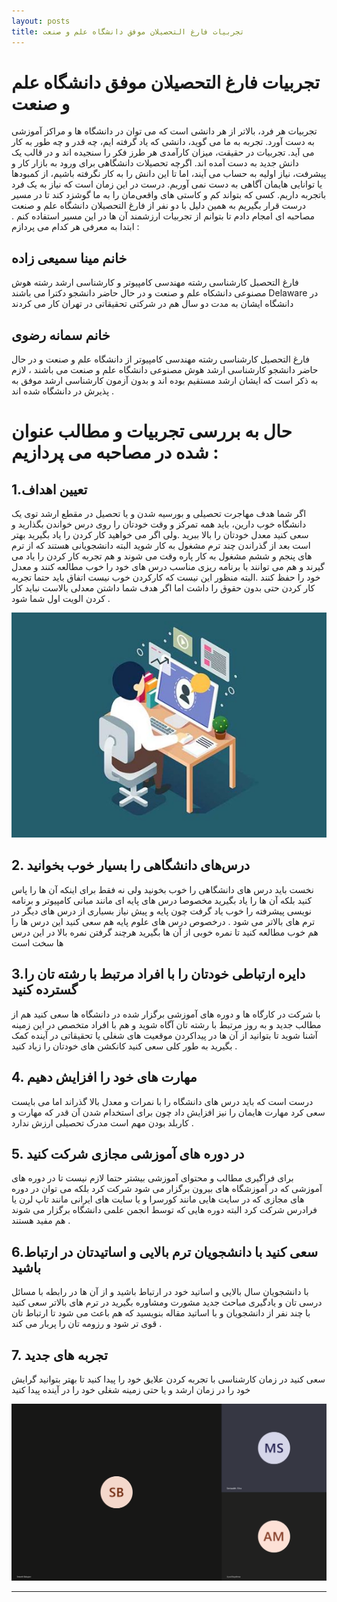 ```yaml
---
layout: posts
title: تجربیات فارغ التحصیلان موفق دانشگاه علم و صنعت 
---
```

#  تجربیات فارغ التحصیلان موفق دانشگاه علم و صنعت

تجربیات هر فرد، بالاتر از هر دانشی است که می توان در دانشگاه ها و مراکز آموزشی به دست آورد. تجربه به ما می گوید، دانشی که یاد گرفته ایم، چه قدر و چه طور به کار می آید. تجربیات در حقیقت، میزان کارآمدی هر طرز فکر را سنجیده اند و در قالب یک دانش جدید به دست آمده اند. اگرچه تحصیلات دانشگاهی برای ورود به بازار کار و پیشرفت، نیاز اولیه به حساب می آیند، اما تا این دانش را به کار نگرفته باشیم، از کمبودها یا توانایی هایمان آگاهی به دست نمی آوریم. درست در این زمان است که نیاز به یک فرد   باتجربه داریم. کسی که بتواند کم و کاستی های واقعی‌مان را به ما گوشزد کند تا در مسیر درست قرار بگیریم
به همین دلیل با دو نفر از فارغ التحصیلان دانشگاه علم و صنعت مصاحبه ای امجام دادم تا بتوانم از تجربیات ارزشمند آن ها 
در این مسیر استفاده کنم .
ابتدا به معرفی هر کدام می پردازم :

## خانم مینا سمیعی زاده 
فارغ التحصبل کارشناسی رشته مهندسی کامپیوتر و کارشناسی ارشد رشته هوش مصنوعی دانشکاه علم و صنعت و در حال حاضر دانشجو دکترا 
می باشند Delaware در دانشگاه 
ایشان به مدت دو سال هم در شرکتی تحقیقاتی در تهران کار می کردند 

## خانم سمانه رضوی
فارغ التحصیل کارشناسی رشته مهندسی کامپیوتر از دانشگاه علم و صنعت و در حال حاضر دانشجو کارشناسی ارشد هوش مصنوعی دانشگاه علم و صنعت می باشند ، لازم به ذکر است که ایشان ارشد مستقیم بوده اند و بدون آزمون کارشناسی ارشد موفق به پذیرش در دانشگاه شده اند . 

# حال به بررسی تجربیات و مطالب عنوان شده در مصاحبه می پردازیم :

## 1.تعیین اهداف 
اگر شما هدف مهاجرت تحصیلی و بورسیه شدن و یا تحصیل در مقطع ارشد توی یک دانشگاه خوب دارین، باید همه تمرکز و  وقت خودتان را روی درس خواندن بگذارید و سعی کنید معدل خودتان را بالا ببرید .ولی اگر می خواهید کار کردن را یاد بگیرید بهتر است بعد از  گذراندن چند ترم مشغول به کار شوید البته دانشجویانی هستند که از ترم های پنجم و ششم مشغول به کار پاره وقت می شوند و هم تجربه کار کردن را یاد می گیرند و هم می توانند با برنامه ریزی مناسب درس های خود را خوب مطالعه کنند و معدل خود را حفظ کنند .البته منظور این نیست که کارکردن خوب نیست اتفاق باید حتما تجربه کار کردن حتی بدون حقوق را داشت اما اگر هدف شما داشتن معدلی بالاست نباید کار کردن الویت اول شما شود . 

![alt text](../assets/images/c.jpg)

## 2. درس‌های دانشگاهی را بسیار خوب بخوانید
نخست باید درس های دانشگاهی را خوب بخونید ولی نه فقط برای اینکه آن ها را پاس کنید بلکه آن ها را یاد بگیرید مخصوصا درس های پایه ای مانند مبانی کامپیوتر و برنامه نویسی پیشرفته را خوب یاد گرفت چون پایه و پیش نیاز بسیاری از درس های دیگر در ترم های بالاتر می شود . درخصوص درس های علوم پایه هم سعی کنید این درس ها را هم خوب مطالعه کنید تا نمره خوبی از آن ها بگیرید هرچند گرفتن نمره بالا در این درس ها سخت است 

## 3.دایره ارتباطی خودتان را با افراد مرتبط با رشته تان را گسترده کنید 
با شرکت در کارگاه ها و دوره های آموزشی برگزار شده در دانشگاه ها سعی کنید هم از مطالب جدید و به روز مرتبط با رشته تان آگاه شوید و هم با افراد متخصص در این زمینه آشنا شوید تا بتوانید از آن ها در پیداکردن موقعیت های شغلی یا تحقیقاتی در آینده کمک بگیرید به طور کلی سعی کنید کانکشن های خودتان را زیاد کنید .

## 4. مهارت های خود را افزایش دهیم 
درست است که باید درس های دانشگاه را با نمرات و معدل بالا گذراند اما می بایست سعی کرد مهارت هایمان را نیز افزایش داد چون برای استخدام شدن آن قدر که مهارت و کاربلد بودن مهم است مدرک تحصیلی ارزش ندارد . 

## 5. در دوره های آموزشی مجازی شرکت کنید 
برای فراگیری مطالب و محتوای آموزشی بیشتر حتما لازم نیست تا در دوره های آموزشی که در آموزشگاه های بیرون برگزار می شود شرکت کرد بلکه می توان در دوره های مجازی که در سایت هایی مانند کورسرا و یا سایت های ایرانی مانند تاپ لرن یا فرادرس شرکت کرد البته دوره هایی که توسط انجمن علمی دانشگاه برگزار می شوند هم مفید هستند .

## 6.سعی کنید با دانشجویان ترم بالایی و اساتیدتان در ارتباط باشید 
با دانشجویان سال بالایی و اساتید خود در ارتباط باشید و از آن ها در رابطه با مسائل درسی تان و یادگیری مباحث جدید مشورت ومشاوره بگیرید در ترم های بالاتر سعی کنید  با چند نفر از دانشجویان و با اساتید مقاله بنویسید که هم باعث می شود تا ارتباط تان قوی تر شود و رزومه تان را پربار می کند .

## 7. تجربه های جدید 
سعی کنید در زمان کارشناسی با تجربه کردن علایق خود را پیدا کنید تا بهتر بتوانید گرایش خود را در زمان ارشد و یا حتی زمینه شغلی خود را در آینده پیدا کنید 

![alt text](../assets/images/u.png)





---
